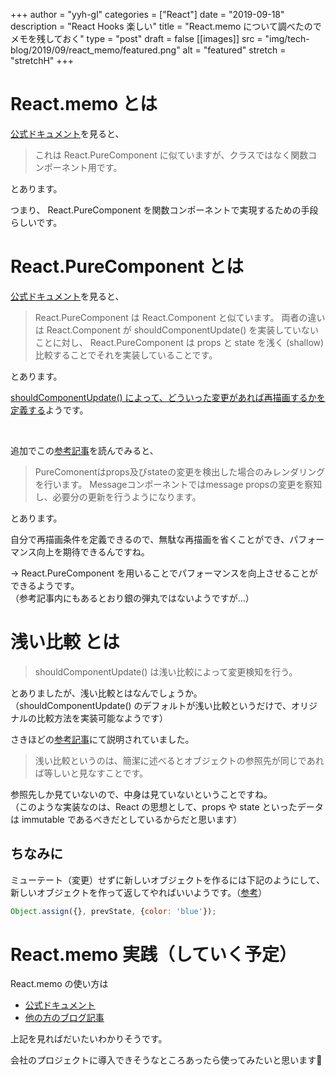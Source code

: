 +++
author = "yyh-gl"
categories = ["React"]
date = "2019-09-18"
description = "React Hooks 楽しい"
title = "React.memo について調べたのでメモを残しておく"
type = "post"
draft = false
[[images]]
  src = "img/tech-blog/2019/09/react_memo/featured.png"
  alt = "featured"
  stretch = "stretchH"
+++


# React.memo とは

[公式ドキュメント](https://ja.reactjs.org/docs/react-api.html#reactmemo)を見ると、

> これは React.PureComponent に似ていますが、クラスではなく関数コンポーネント用です。

とあります。

つまり、 React.PureComponent を関数コンポーネントで実現するための手段らしいです。


# React.PureComponent とは

[公式ドキュメント](https://ja.reactjs.org/docs/react-api.html#reactpurecomponent)を見ると、

> React.PureComponent は React.Component と似ています。
> 両者の違いは React.Component が shouldComponentUpdate() を実装していないことに対し、
> React.PureComponent は props と state を浅く (shallow) 比較することでそれを実装していることです。

とあります。

<u>shouldComponentUpdate() によって、どういった変更があれば再描画するかを定義する</u>ようです。

<br>

追加でこの[参考記事](https://the2g.com/2814)を読んでみると、

> PureComonentはprops及びstateの変更を検出した場合のみレンダリングを行います。
> Messageコンポーネントではmessage propsの変更を察知し、必要分の更新を行うようになります。

とあります。

自分で再描画条件を定義できるので、無駄な再描画を省くことができ、パフォーマンス向上を期待できるんですね。

→ React.PureComponent を用いることでパフォーマンスを向上させることができるようです。<br>
（参考記事内にもあるとおり銀の弾丸ではないようですが…）


# 浅い比較 とは

> shouldComponentUpdate() は浅い比較によって変更検知を行う。

とありましたが、浅い比較とはなんでしょうか。<br>
（shouldComponentUpdate() のデフォルトが浅い比較というだけで、オリジナルの比較方法を実装可能なようです）

さきほどの[参考記事](https://the2g.com/2814)にて説明されていました。

> 浅い比較というのは、簡潔に述べるとオブジェクトの参照先が同じであれば等しいと見なすことです。

参照先しか見ていないので、中身は見ていないということですね。<br>
（このような実装なのは、React の思想として、props や state といったデータは immutable であるべきだとしているからだと思います）

## ちなみに
ミューテート（変更）せずに新しいオブジェクトを作るには下記のようにして、新しいオブジェクトを作って返してやればいいようです。（[参考](https://ja.reactjs.org/docs/optimizing-performance.html#the-power-of-not-mutating-data)）

```javascript
Object.assign({}, prevState, {color: 'blue'});
```


# React.memo 実践（していく予定）

React.memo の使い方は

- [公式ドキュメント](https://ja.reactjs.org/docs/react-api.html#reactmemo)
- [他の方のブログ記事](https://aloerina01.github.io/blog/2018-10-25-1)

上記を見ればだいたいわかりそうです。

会社のプロジェクトに導入できそうなところあったら使ってみたいと思います💪

